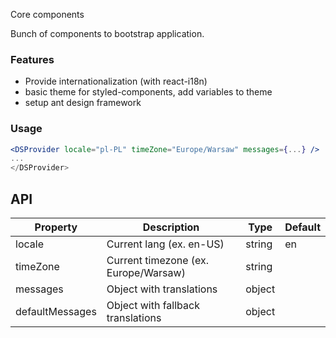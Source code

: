 Core components

Bunch of components to bootstrap application.

### Features

- Provide internationalization (with react-i18n)
- basic theme for styled-components, add variables to theme
- setup ant design framework

### Usage

```jsx harmony
<DSProvider locale="pl-PL" timeZone="Europe/Warsaw" messages={...} />
...
</DSProvider>
```

## API

| Property        | Description                          | Type   | Default |
| --------------- | ------------------------------------ | ------ | ------- |
| locale          | Current lang (ex. en-US)             | string | en      |
| timeZone        | Current timezone (ex. Europe/Warsaw) | string |         |
| messages        | Object with translations             | object |         |
| defaultMessages | Object with fallback translations    | object |         |
